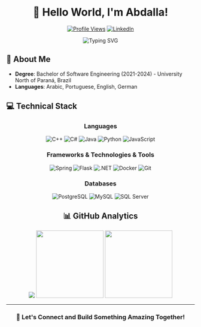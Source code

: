 <div align="center">
  
# 👋 Hello World, I'm Abdalla!

[![Profile Views](https://komarev.com/ghpvc/?username=Abdallah0101&color=blue&style=flat-square)](https://github.com/Abdallah0101)
[![LinkedIn](https://img.shields.io/badge/LinkedIn-Connect-blue?style=flat-square&logo=linkedin)](https://linkedin.com/in/abdshafy/)
</div>

<div align="center">
    <img src="https://readme-typing-svg.herokuapp.com?font=Fira+Code&pause=1000&color=2E9FD1&center=true&vCenter=true&width=435&lines=Software+Engineer;Always+Learning+%F0%9F%92%A1" alt="Typing SVG" />
</div>

## 🚀 About Me

- **Degree**: Bachelor of Software Engineering (2021-2024) - University North of Paraná, Brazil 
- **Languages**: Arabic, Portuguese, English, German

## 💻 Technical Stack

<div align="center">

### Languages
![C++](https://img.shields.io/badge/-C++-00599C?style=for-the-badge&logo=c%2B%2B&logoColor=white)
![C#](https://img.shields.io/badge/-C%23-239120?style=for-the-badge&logo=c-sharp&logoColor=white)
![Java](https://img.shields.io/badge/-Java-007396?style=for-the-badge&logo=java&logoColor=white)
![Python](https://img.shields.io/badge/-Python-3776AB?style=for-the-badge&logo=python&logoColor=white)
![JavaScript](https://img.shields.io/badge/-JavaScript-F7DF1E?style=for-the-badge&logo=javascript&logoColor=black)

### Frameworks & Technologies & Tools
![Spring](https://img.shields.io/badge/-Spring_Boot-6DB33F?style=for-the-badge&logo=spring&logoColor=white)
![Flask](https://img.shields.io/badge/-Flask-000000?style=for-the-badge&logo=flask&logoColor=white)
![.NET](https://img.shields.io/badge/-.NET-512BD4?style=for-the-badge&logo=.net&logoColor=white)
![Docker](https://img.shields.io/badge/-Docker-2496ED?style=for-the-badge&logo=docker&logoColor=white)
![Git](https://img.shields.io/badge/-Git-F05032?style=for-the-badge&logo=git&logoColor=white)

### Databases
![PostgreSQL](https://img.shields.io/badge/-PostgreSQL-336791?style=for-the-badge&logo=postgresql&logoColor=white)
![MySQL](https://img.shields.io/badge/-MySQL-4479A1?style=for-the-badge&logo=mysql&logoColor=white)
![SQL Server](https://img.shields.io/badge/-SQL_Server-CC2927?style=for-the-badge&logo=microsoft-sql-server&logoColor=white)

## 📊 GitHub Analytics

<div align="center">
    <img src="https://github-readme-activity-graph.vercel.app/graph?username=Abdallah0101&theme=tokyo-night&hide_border=true">
    <img height="180em" src="https://github-readme-stats.vercel.app/api?username=Abdallah0101&show_icons=true&theme=tokyonight&include_all_commits=true&count_private=true"/>
    <img height="180em" src="https://github-readme-stats.vercel.app/api/top-langs/?username=Abdallah0101&layout=compact&langs_count=7&theme=tokyonight"/>
</div>

---

<div align="center">
  
### 🤝 Let's Connect and Build Something Amazing Together!

</div>
